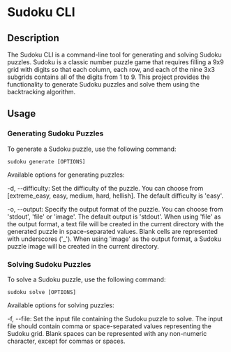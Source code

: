 # Sudoku CLI

## Description

The Sudoku CLI is a command-line tool for generating and solving Sudoku puzzles. Sudoku is a classic number puzzle game that requires filling a 9x9 grid with digits so that each column, each row, and each of the nine 3x3 subgrids contains all of the digits from 1 to 9. This project provides the functionality to generate Sudoku puzzles and solve them using the backtracking algorithm.

## Usage

### Generating Sudoku Puzzles

To generate a Sudoku puzzle, use the following command:

```shell
sudoku generate [OPTIONS]
```

Available options for generating puzzles:

-d, --difficulty: Set the difficulty of the puzzle. You can choose from [extreme_easy, easy, medium, hard, hellish]. The default difficulty is 'easy'.

-o, --output: Specify the output format of the puzzle. You can choose from 'stdout', 'file' or 'image'. The default output is 'stdout'. When using 'file' as the output format, a text file will be created in the current directory with the generated puzzle in space-separated values. Blank cells are represented with underscores ('_'). When using 'image' as the output format, a Sudoku puzzle image will be created in the current directory.

### Solving Sudoku Puzzles

To solve a Sudoku puzzle, use the following command:

```shell
sudoku solve [OPTIONS]
```

Available options for solving puzzles:

-f, --file: Set the input file containing the Sudoku puzzle to solve. The input file should contain comma or space-separated values representing the Sudoku grid. Blank spaces can be represented with any non-numeric character, except for commas or spaces.
